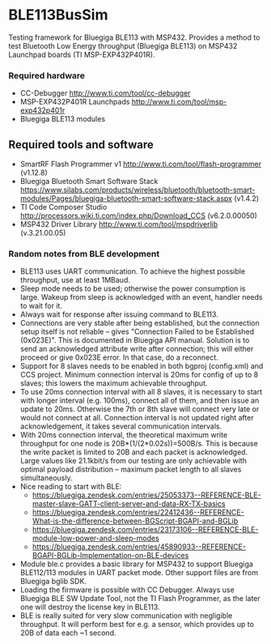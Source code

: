 # BLE113BusSim
Testing framework for Bluegiga BLE113 with MSP432. Provides a method to test Bluetooth Low Energy throughput (Bluegiga BLE113) on MSP432 Launchpad boards (TI MSP-EXP432P401R).

### Required hardware
* CC-Debugger http://www.ti.com/tool/cc-debugger
* MSP-EXP432P401R Launchpads http://www.ti.com/tool/msp-exp432p401r
* Bluegiga BLE113 modules

## Required tools and software
* SmartRF Flash Programmer v1 http://www.ti.com/tool/flash-programmer (v1.12.8)
* Bluegiga Bluetooth Smart Software Stack https://www.silabs.com/products/wireless/bluetooth/bluetooth-smart-modules/Pages/bluegiga-bluetooth-smart-software-stack.aspx (v1.4.2)
* TI Code Composer Studio http://processors.wiki.ti.com/index.php/Download_CCS (v6.2.0.00050)
* MSP432 Driver Library http://www.ti.com/tool/mspdriverlib (v.3.21.00.05)

### Random notes from BLE development
* BLE113 uses UART communication. To achieve the highest possible throughput, use at least 1MBaud.
* Sleep mode needs to be used; otherwise the power consumption is large. Wakeup from sleep is acknowledged with an event, handler needs to wait for it.
* Always wait for response after issuing command to BLE113.
* Connections are very stable after being established, but the connection setup itself is not reliable – gives "Connection Failed to be Established (0x023E)". This is documented in Bluegiga API manual. Solution is to send an acknowledged attribute write after connection; this will either proceed or give 0x023E error. In that case, do a reconnect.
* Support for 8 slaves needs to be enabled in both bgproj (config.xml) and CCS project. Minimum connection interval is 20ms for config of up to 8 slaves; this lowers the maximum achievable throughput.
* To use 20ms connection interval with all 8 slaves, it is necessary to start with longer interval (e.g. 100ms), connect all of them, and then issue an update to 20ms. Otherwise the 7th or 8th slave will connect very late or would not connect at all. Connection interval is not updated right after acknowledgement, it takes several communication intervals.
* With 20ms connection interval, the theoretical maximum write throughput for one node is 20B\*(1/(2\*0.02s))=500B/s. This is because the write packet is limited to 20B and each packet is acknowledged. Large values like 21.1kbit/s from our testing are only achievable with optimal payload distribution – maximum packet length to all slaves simultaneously.
* Nice reading to start with BLE:
  * https://bluegiga.zendesk.com/entries/25053373--REFERENCE-BLE-master-slave-GATT-client-server-and-data-RX-TX-basics
  * https://bluegiga.zendesk.com/entries/22412436--REFERENCE-What-is-the-difference-between-BGScript-BGAPI-and-BGLib
  * https://bluegiga.zendesk.com/entries/23173106--REFERENCE-BLE-module-low-power-and-sleep-modes
  * https://bluegiga.zendesk.com/entries/45890933--REFERENCE-BGAPI-BGLib-Implementation-on-BLE-devices
* Module ble.c provides a basic library for MSP432 to support Bluegiga BLE112/113 modules in UART packet mode. Other support files are from Bluegiga bglib SDK.
* Loading the firmware is possible with CC Debugger. Always use Bluegiga BLE SW Update Tool, not the TI Flash Programmer, as the later one will destroy the license key in BLE113.
* BLE is really suited for very slow communication with negligible throughput. It will perform best for e.g. a sensor, which provides up to 20B of data each ~1 second.
